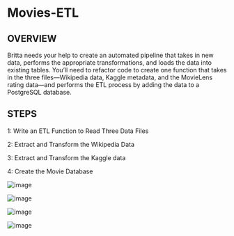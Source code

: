 # Movies-ETL

## OVERVIEW

Britta needs your help to create an automated pipeline that takes in new data, performs the appropriate transformations, and loads the data into existing tables. You’ll need to refactor code to create one function that takes in the three files—Wikipedia data, Kaggle metadata, and the MovieLens rating data—and performs the ETL process by adding the data to a PostgreSQL database.

## STEPS

 1: Write an ETL Function to Read Three Data Files
 
 2: Extract and Transform the Wikipedia Data
 
 3: Extract and Transform the Kaggle data
 
 4: Create the Movie Database
 
 ![image](https://user-images.githubusercontent.com/105184244/205022200-3a51dd2d-110b-4264-b714-1b1f00a4cc46.png)

![image](https://user-images.githubusercontent.com/105184244/205022452-a62d9080-4801-4594-bb1f-752d07a82d81.png)

 ![image](https://user-images.githubusercontent.com/105184244/205022519-35fb3e03-80e1-4fc5-b19b-74306c6dd157.png)

 ![image](https://user-images.githubusercontent.com/105184244/205022879-6ee4c5d7-87a7-4d31-a363-12aead6e247c.png)

